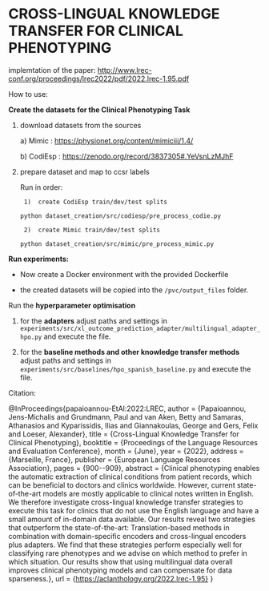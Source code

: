 # CROSS-LINGUAL KNOWLEDGE TRANSFER FOR CLINICAL PHENOTYPING

implemtation of the paper: 
http://www.lrec-conf.org/proceedings/lrec2022/pdf/2022.lrec-1.95.pdf


How to use: 

**Create the datasets for the Clinical Phenotyping Task** 

1. download datasets from the sources 

    a)  Mimic : https://physionet.org/content/mimiciii/1.4/
    
    b)  CodiEsp : https://zenodo.org/record/3837305#.YeVsnLzMJhF 

2. prepare dataset and map to ccsr labels 

    Run in order: 

        1)  create CodiEsp train/dev/test splits 
        
    `python dataset_creation/src/codiesp/pre_process_codie.py`

        2)  create Mimic train/dev/test splits 
    `python dataset_creation/src/mimic/pre_process_mimic.py`


**Run experiments:**

-   Now create a Docker environment with the provided   Dockerfile

- the created datasets will be copied into the `/pvc/output_files` folder.

Run the **hyperparameter optimisation** 

1) for the **adapters** 
 adjust paths and settings in `experiments/src/xl_outcome_prediction_adapter/multilingual_adapter_hpo.py` and execute the file.


2) for the **baseline methods and other knowledge transfer methods** adjust paths and settings in `experiments/src/baselines/hpo_spanish_baseline.py` and execute the file.


Citation: 

@InProceedings{papaioannou-EtAl:2022:LREC,
  author    = {Papaioannou, Jens-Michalis  and  Grundmann, Paul  and  van Aken, Betty  and  Samaras, Athanasios  and  Kyparissidis, Ilias  and  Giannakoulas, George  and  Gers, Felix  and  Loeser, Alexander},
  title     = {Cross-Lingual Knowledge Transfer for Clinical Phenotyping},
  booktitle      = {Proceedings of the Language Resources and Evaluation Conference},
  month          = {June},
  year           = {2022},
  address        = {Marseille, France},
  publisher      = {European Language Resources Association},
  pages     = {900--909},
  abstract  = {Clinical phenotyping enables the automatic extraction of clinical conditions from patient records, which can be beneficial to doctors and clinics worldwide. However, current state-of-the-art models are mostly applicable to clinical notes written in English. We therefore investigate cross-lingual knowledge transfer strategies to execute this task for clinics that do not use the English language and have a small amount of in-domain data available. Our results reveal two strategies that outperform the state-of-the-art: Translation-based methods in combination with domain-specific encoders and cross-lingual encoders plus adapters. We find that these strategies perform especially well for classifying rare phenotypes and we advise on which method to prefer in which situation. Our results show that using multilingual data overall improves clinical phenotyping models and can compensate for data sparseness.},
  url       = {https://aclanthology.org/2022.lrec-1.95}
}








    
